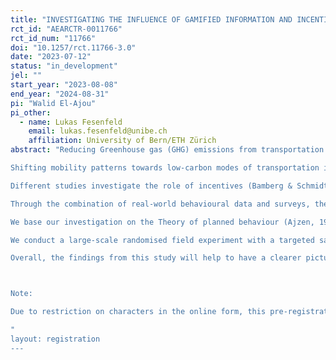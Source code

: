 ```yaml
---
title: "INVESTIGATING THE INFLUENCE OF GAMIFIED INFORMATION AND INCENTIVES ON MOBILITY EMISSIONS: A STUDY ON ATTITUDES, NORMS AND BEHAVIORS."
rct_id: "AEARCTR-0011766"
rct_id_num: "11766"
doi: "10.1257/rct.11766-3.0"
date: "2023-07-12"
status: "in_development"
jel: ""
start_year: "2023-08-08"
end_year: "2024-08-31"
pi: "Walid El-Ajou"
pi_other:
  - name: Lukas Fesenfeld
    email: lukas.fesenfeld@unibe.ch
    affiliation: University of Bern/ETH Zürich
abstract: "Reducing Greenhouse gas (GHG) emissions from transportation is a pressing issue if the Paris climate target is to be achieved (Gota et al., 2019; Jackson et al., 2019). Global transportation accounts for 25% of global CO2 emissions (IEA, 2021). While GHG emissions from transpor-tation decreased in the last few years due to the pandemic, it is again on an upward trend (Liu et al., 2020, 2022). Different from other sectors, GHG reduction in the transport sector is heavily dependent on behavioural changes (L. P. Fesenfeld et al., 2022); as a result, motivat-ing individuals to reduce their mobility emissions plays an important role in the reduction of overall transport emissions. 
Shifting mobility patterns towards low-carbon modes of transportation is a challenging en-deavour. A large body of literature investigates the various internal and external factors influ-encing mobility choices (Anable, 2005; Daramy-Williams et al., 2019; Dütschke et al., 2022; Kowald et al., 2017). An essential question in this regard is how individual mobility behaviour can be steered towards low-carbon modes of transportation. A prominent role in the literature plays information and incentives and how they might impact decisions on the individual mode of transportation (Bothos et al., 2014; Brazil & Caulfield, 2013; Cellina et al., 2019; Eriksson et al., 2008; Geng et al., 2020; Parvaneh et al., 2014; Semanjski et al., 2016).
Different studies investigate the role of incentives (Bamberg & Schmidt, 2001; Castellanos, 2016; Daniel et al., 2022) and the role of personalized mobility information (Bothos et al., 2014; Cellina et al., 2019; Semanjski et al., 2016) in the field of mobility behaviour. This cur-rent study adds to the literature by investigating a publicly available mobility-tracking app, the Swiss Climate Challenge App, combining personalized information feedback with incentives and gamification elements. In this combination following suggestions for effective application design for changing mobility behaviour (Andersson et al., 2018). The gamification of the per-sonalised information on the one hand, holds the advantage of making the information more accessible through the creation of heightened attention and the reduction of complexity (Au-bert et al., 2018). 
Through the combination of real-world behavioural data and surveys, the study allows for a detailed assessment of the impact that gamified individual mobility information and incen-tives have on mobility-related attitudes, norms, beliefs, behavioural intentions, and actual mo-bility behaviour. 
We base our investigation on the Theory of planned behaviour (Ajzen, 1991), the Technology Acceptance Model (Davis, 1989; Chen & Chao, 2011) and insights form the Theory of behav-ioural Spillover Theory (Noblet & McCoy, 2018; Truelove et al., 2014). In line with this theo-retical foundation our dependent variables are participants’ attitudes, perceived social norms, behavioural control, behavioural intentions, and actual mobility behaviour. Further we investi-gate the impact of the App usage on support for mobility policies promoting sustainable modes of transportation and support of climate-mitigation policies more broadly over different sectors.
We conduct a large-scale randomised field experiment with a targeted sample of 3000 Swiss citizens. We collaborate with Swisscom, Switzerland’s largest telecommunication provider and evaluate their Swiss Climate Challenge App. The Swiss Climate Challenge App is a mo-bility-tracking app, which gives the users feedback about their used modes of transportation and the emitted emissions from their mobility behaviour. It further provides the users with reduction challenges for the completion of which the users can earn “Green Points”. The Green Points can be used to support climate-mitigation projects in Switzerland. The experi-ment takes place over the course of six months. For the experiment the respondents will be randomly assigned to either the treatment or the control group. The treatment group will use the Swiss Climate Challenge App, thus receiving information about their mobility emissions and incentives for the reduction of the emissions. The control group will use a similar mobility-tracking application but will not receive any feedback on their mobility during the experiment and will not be presented with incentives for reducing mobility emissions. Through the mobili-ty-tracking applications data on the actual mobility behaviour and the resulting emissions for the participants will be available over the time of the study. This data allows us to compare treatment effects for both stated and revealed preferences and behavioural choices. During the experiment four survey waves are conducted. With the surveys, various self-stated mobility attitudes, perceived behavioural control, norms, behavioural intentions, social-demographic and control variables will be elicited. Further, two survey experiments will be integrated into the surveys testing belief updating and policy spillover effects. 
Overall, the findings from this study will help to have a clearer picture of what types of sus-tainability-related information are effective in influencing attitudes, norms, and behaviours. Especially the effectiveness of gamified personalised information and the provision of incen-tives are investigated. Moreover, the findings of this large-scale field experiment will reveal what kinds of mobility policies are supported, especially when people have more information on personal mobility-related carbon emissions. Lastly, the findings and the resulting policy implications can be helpful in future climate- and sustainability-related mobility information initiatives.

Note:
Due to restriction on characters in the online form, this pre-registration is presented in a condensed form. Under the section "Analysis Plan" a document is available up on request with the detailed Pre-registration plan, and the full bibliograhpy with all the refrences used. 
"
layout: registration
---
```


